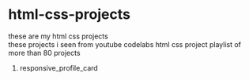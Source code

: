 # html-css-projects
these are my html css projects
<br>
these projects i seen from youtube codelabs html css project playlist of more than 80 projects
<br>
1. responsive_profile_card